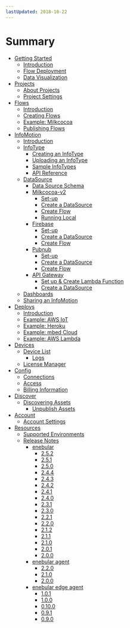 ```yaml
---
lastUpdated: 2018-10-22
---
```


# Summary

- [Getting Started](GetStarted/index.md)
  - [Introduction](GetStarted/Introduction.md)
  - [Flow Deployment](GetStarted/FlowDeployment.md)
  - [Data Visualization](GetStarted/DataVisualization.md)
- [Projects]()
  - [About Projects](Project/index.md)
  - [Project Settings](Project/Settings.md)
- [Flows]()
  - [Introduction](Flow/Introduction.md)
  - [Creating Flows](Flow/CreateFlow.md)
  - [Example: Milkcocoa](Flow/FlowExampleMilkcocoa.md)
  - [Publishing Flows](Flow/PublishFlow.md)
- [InfoMotion]()
  - [Introduction](InfoMotion/Introduction.md)
  - [InfoType](InfoMotion/InfoTypeIntroduction.md)
    - [Creating an InfoType](InfoMotion/InfoMotionTool.md)
    - [Uploading an InfoType](InfoMotion/UploadInfoType.md)
    - [Sample InfoTypes](InfoMotion/SampleInfoTypes.md)
    - [API Reference](InfoMotion/APIReference.md)
  - [DataSource](InfoMotion/CreateDataSource.md)
    - [Data Source Schema](InfoMotion/DataSourceSchema.md)
    - [Milkcocoa-v2]()
      - [Set-up](InfoMotion/DataSource/Milkcocoa/Setup.md)
      - [Create a DataSource](InfoMotion/DataSource/Milkcocoa/CreateDataSource.md)
      - [Create Flow](InfoMotion/DataSource/Milkcocoa/CreateFlow.md)
      - [Running Local](InfoMotion/DataSource/Milkcocoa/RunningLocal.md)
    - [Firebase]()
      - [Set-up](InfoMotion/DataSource/Firebase/Setup.md)
      - [Create a DataSource](InfoMotion/DataSource/Firebase/CreateDataSource.md)
      - [Create Flow](InfoMotion/DataSource/Firebase/CreateFlow.md)
    - [Pubnub]()
      - [Set-up](InfoMotion/DataSource/Pubnub/Setup.md)
      - [Create a DataSource](InfoMotion/DataSource/Pubnub/CreateDataSource.md)
      - [Create Flow](InfoMotion/DataSource/Pubnub/CreateFlow.md)
    - [API Gateway]()
      - [Set up & Create Lambda Function](InfoMotion/DataSource/ApiGateway/CreateLambdaFunction.md)
      - [Create a DataSource](InfoMotion/DataSource/ApiGateway/CreateDataSource.md)
  - [Dashboards](InfoMotion/CreateInfoMotion.md)
  - [Sharing an InfoMotion](InfoMotion/ShareInfoMotion.md)
- [Deploys]()
  - [Introduction](Deploy/index.md)
  - [Example: AWS IoT](Deploy/DeployFlow/AWSIoT/index.md)
  - [Example: Heroku](Deploy/DeployFlow/Heroku/index.md)
  - [Example: mbed Cloud](Deploy/DeployFlow/mbed/index.md)
  - [Example: AWS Lambda](Deploy/DeployFlow/Lambda/index.md)
- [Devices]()
  - [Device List](Device/DeviceList.md)
    - [Logs](Device/Logs.md)
  - [License Manager](Device/LicenseManager.md)
- [Config]()
  - [Connections](Config/Connections.md)
  - [Access](Config/Access.md)
  - [Billing Information](Config/BillingInformation.md)
- [Discover]()
  - [Discovering Assets](Discover/index.md)
    - [Unpublish Assets](Discover/UnpublishAssets.md)
- [Account]()
  - [Account Settings](Account/index.md)
- [Resources]()
  - [Supported Environments](Other/Support.md)
  - [Release Notes](Releases/index.md)
    - [enebular](Releases/index.md#enebular)
      - [2.5.2](Releases/enebular/2.5.2.md)
      - [2.5.1](Releases/enebular/2.5.1.md)
      - [2.5.0](Releases/enebular/2.5.0.md)
      - [2.4.4](Releases/enebular/2.4.4.md)
      - [2.4.3](Releases/enebular/2.4.3.md)
      - [2.4.2](Releases/enebular/2.4.2.md)
      - [2.4.1](Releases/enebular/2.4.1.md)
      - [2.4.0](Releases/enebular/2.4.0.md)
      - [2.3.1](Releases/enebular/2.3.1.md)
      - [2.3.0](Releases/enebular/2.3.0.md)
      - [2.2.1](Releases/enebular/2.2.1.md)
      - [2.2.0](Releases/enebular/2.2.0.md)
      - [2.1.2](Releases/enebular/2.1.2.md)
      - [2.1.1](Releases/enebular/2.1.1.md)
      - [2.1.0](Releases/enebular/2.1.0.md)
      - [2.0.1](Releases/enebular/2.0.1.md)
      - [2.0.0](Releases/enebular/2.0.0.md)
    - [enebular agent](Releases/index.md#enebular-agent)
      - [2.2.0](Releases/enebular-agent/2.2.0.md)
      - [2.1.0](Releases/enebular-agent/2.1.0.md)
      - [2.0.0](Releases/enebular-agent/2.0.0.md)
    - [enebular edge agent](Releases/index.md#enebular-edge-agent)
      - [1.0.1](Releases/enebular-edge-agent/1.0.1.md)
      - [1.0.0](Releases/enebular-edge-agent/1.0.0.md)
      - [0.10.0](Releases/enebular-edge-agent/0.10.0.md)
      - [0.9.1](Releases/enebular-edge-agent/0.9.1.md)
      - [0.9.0](Releases/enebular-edge-agent/0.9.0.md)